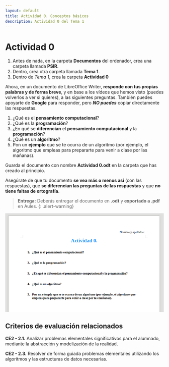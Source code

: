 ```yaml
---
layout: default
title: Actividad 0. Conceptos básicos
description: Actividad 0 del Tema 1
---
```


# Actividad 0

1. Antes de nada, en la carpeta **Documentos** del ordenador, crea una carpeta llamada **PSIR**.
2. Dentro, crea otra carpeta llamada **Tema 1**.
3. Dentro de _Tema 1_, crea la carpeta **Actividad 0**

Ahora, en un documento de LibreOffice Writer, **responde con tus propias palabras y de forma breve**, y en base a los vídeos que hemos visto (puedes volverlos a ver si quieres), a las siguientes preguntas. También puedes apoyarte de **Google** para responder, pero _**NO puedes**_ copiar directamente las respuestas.

1. ¿Qué es el **pensamiento computacional**?
2. ¿Qué es la **programación**?
3. ¿En qué se **diferencian** el **pensamiento computacional** y la **programación**?
4. ¿Qué es un **algoritmo**?
5. Pon un **ejemplo** que se te ocurra de un algoritmo (por ejemplo, el algoritmo que empleas para prepararte para venir a clase por las mañanas).

Guarda el documento con nombre **Actividad 0.odt** en la carpeta que has creado al principio.

Asegúrate de que tu documento **se vea más o menos así** (con las respuestas), que **se diferencian las preguntas de las respuestas** y que **no tiene faltas de ortografía**.

> **Entrega:** Deberás entregar el documento en **.odt** y **exportado a .pdf** en Aules.
{: .alert-warning}

![Resultado Act. 0](./preguntas_act0.png)

## Criterios de evaluación relacionados

**CE2 - 2.1.** Analizar problemas elementales significativos para el alumnado, mediante la abstracción y modelización de la realidad.

**CE2 - 2.3.** Resolver de forma guiada problemas elementales utilizando los algoritmos y las estructuras de datos necesarias.